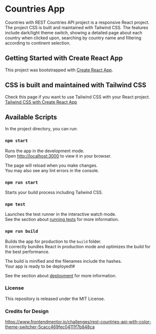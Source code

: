# Countries App
Countries with REST Countries API project is a responsive React project. The project CSS is built and maintained with Tailwind CSS. The features include dark/light theme switch, showing a detailed page about each country when clicked upon, searching by country name and filtering according to continent selection. 

## Getting Started with Create React App

This project was bootstrapped with [Create React App](https://github.com/facebook/create-react-app).

## CSS is built and maintained with Tailwind CSS

Check this page if you want to use Tailwind CSS with your React project.
[Tailwind CSS with Create React App](https://tailwindcss.com/docs/guides/create-react-app)

## Available Scripts

In the project directory, you can run:

### `npm start`

Runs the app in the development mode.\
Open [http://localhost:3000](http://localhost:3000) to view it in your browser.

The page will reload when you make changes.\
You may also see any lint errors in the console.

### `npm run start`

Starts your build process including Tailwind CSS.

### `npm test`

Launches the test runner in the interactive watch mode.\
See the section about [running tests](https://facebook.github.io/create-react-app/docs/running-tests) for more information.

### `npm run build`

Builds the app for production to the `build` folder.\
It correctly bundles React in production mode and optimizes the build for the best performance.

The build is minified and the filenames include the hashes.\
Your app is ready to be deployed!#

See the section about [deployment](https://facebook.github.io/create-react-app/docs/deployment) for more information.

### License

This repository is released under the MIT License.

### Credits for Design

https://www.frontendmentor.io/challenges/rest-countries-api-with-color-theme-switcher-5cacc469fec04111f7b848ca


